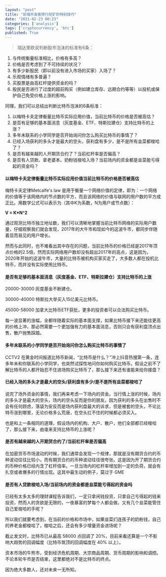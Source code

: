 ```yaml
---
layout: "post"
title: "前端开发者转行挖矿的特别技巧"
date: "2021-02-23 00:23"
categories: ['analysis']
tags: ['cryptocurrency', 'btc']
published: True
---
```


> 瑞达里欧说判断股市泡沫的标准有6条： 
  1. 与传统衡量标准相比，价格有多高？ 
  2. 价格是否考虑到了不可持续的状况？ 
  3. 有多少新股民（即以前没有进入市场的买家）入场了？ 
  4. 乐观情绪有多普遍？ 
  5. 买股票是由高杠杆提供资金的吗？ 
  6. 股民是否进行了过度的超前购买（例如建立库存、远期合约等等）以投机或保护自己免受价格上涨的影响。
  
同理，我们可以总结出判断比特币泡沫的6条标准：

1. 以梅特卡夫定律衡量比特币实际应用价值，当前比特币的价格是否被高估？
2. 是否有足够的基本面消息（灰度基金、ETF、特斯拉建仓）支持比特币的上涨？
3. 多年未联系的小学同学是否开始询问你怎么购买比特币的事情了？
4. 已经入场获利的多头才是最大的空头，获利盘有多少，是不是所有韭菜都梭哈了？
5. 是否有越来越的人开期货合约了？当前杠杆率是否偏高？
6. 是否有人贷款、拿老婆本、奶粉钱梭哈入场？当前场内的资金都是韭菜能亏得起的资金吗？


#### 以梅特卡夫定律衡量比特币实际应用价值当前比特币的价格是否被高估

梅特卡夫定律Metcalfe's law 是用于衡量一个网络价值的定律，即为：一个网络的价值等于该网络内的节点数的平方，而且该网络的价值与联网的用户数的平方成正比。用数学公式可以表示为（其中K为系数，N为用户或节点数）：

**V = K*N^2**

通过观测比特币独立地址数，我们可以清晰地掌握当前比特币网络的实际用户数量，仔细观察我们就会发现，2017年的大牛市和现如今的这波牛市，都同步伴随着显而易见的用户增长。

然而与此同时，也不难看出其中存在的问题，当前比特币的价格已经是2017年顶点价格的2.5倍，然而实际网络用户数却没有超出2017年的高点，这是因为，2020年开始的这波牛市，大量的比特币被机构买家买走了，大多数人都在投机比特币，而并没有实际使用比特币。

#### 是否有足够的基本面消息（灰度基金、ETF、特斯拉建仓）支持比特币的上涨

20000-30000 灰度基金不断建仓。

30000-40000 特斯拉大举买入15亿美元比特币。

45000-58000 加拿大比特币ETF获批，更多的投资者可以合法购买比特币。

每一波显著的涨幅，全都伴随着实际的基本面支撑，如果比特币接下来还能往更高的价格上冲，那必然需要一个更加强有力的基本面消息，否则只会有获利盘顶点出售，散户抛售踩踏。

#### 多年未联系的小学同学是否开始询问你怎么购买比特币的事情了

CCTV2 在黄金时间报道比特币新闻，“比特币是什么？”冲上抖音热搜第一条，连多年未和你联系的小学同学，也突然试探性地问你如何购买比特币。假设之前不了解比特币的人都开始忍不住进场购买比特币了，那么接下来还有谁能来给你接盘？

#### 已经入场的多头才是最大的空头/获利盘有多少/是不是所有韭菜都梭哈了

说完了场外资金的事情，我们再来考虑一下场内的资金。当行情上涨的时候，场内的多头才是最大的空头，场内的空头反而是你的朋友。因为获利的多头在出售时不会有任何顾虑，落袋为安反而是场内获利盘最大的诉求，但是被套的空头，不论比特币涨到哪里，无论价格多么荒唐，在空头扛不住的时候都必须买入。

也是和上一条相同的道理，假设场内的机构、大户、散户，他们全部都已经梭哈了，那么接下来，由谁来支持比特币的上涨呢？

#### 是否有越来越的人开期货合约了/当前杠杆率是否偏高

在加密货币市场波动的时候，我们通常会发现一个规律，那就是没有期货合约的币种波动往往比较小，而有期货合约的币种波动往往很夸张。这是因为开了期货合约的币种价格已经内含了杠杆倍率。一旦当场内的杠杆率增加到一定的负荷，就会有扎空或者爆多的行情出现。这其中最生动的例子，莫过于 GME

#### 是否有人贷款梭哈入场/当前场内的资金都是韭菜能亏得起的资金吗

已经有太多太多的理财课程告诉我们，一定只拿闲钱投资，只拿自己亏得起的钱来投资，然而人的贪欲是无限的，一夜暴富的梦每个人都会做，又有几个韭菜能管住自己爱梭哈的手呢？

所以我们就要考虑到，在当前的价格和市场中，如果韭菜们连孩子的奶粉钱，自己的养老金都梭哈了，梭哈之后，还会有多少增量资金进场呢？

截止发文时，比特币已从最高 58000 点回调了 20%，目前来看还算是一个不影响大趋势的回调幅度（比特币筑顶的回调幅度在 40% 以上）。

资本市场的牛熊市，受到经济危机周期、大宗商品周期、货币周期的影响和调控。不论本轮牛市是否结束，这里都绝对不是比特币的终点。

因为绝大多数人，还对未来一无所知。
